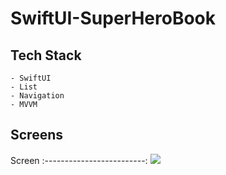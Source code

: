 # SwiftUI-SuperHeroBook

## Tech Stack
    - SwiftUI
    - List
    - Navigation
    - MVVM
  
## Screens


Screen 
:-------------------------: 
![](https://media.giphy.com/media/Wpy1bsEFWdJz93bCXC/giphy.gif)
